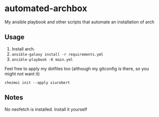 # automated-archbox

My ansible playbook and other scripts that automate an installation of arch


## Usage

1. Install arch.
2. `ansible-galaxy install -r requirements.yml`
3. `ansible-playbook -K main.yml`

Feel free to apply my dotfiles too (although my gitconfig is there, so you might not want it)

`chezmoi init --apply xiurobert`

## Notes

No neofetch is installed. Install it yourself
